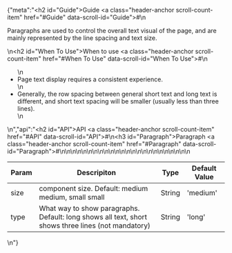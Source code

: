 {"meta":"<h2 id=\"Guide\">Guide <a class=\"header-anchor scroll-count-item\" href=\"#Guide\" data-scroll-id=\"Guide\">#</a></h2>\n<p>Paragraphs are used to control the overall text visual of the page, and are mainly represented by the line spacing and text size.</p>\n<h2 id=\"When To Use\">When to use <a class=\"header-anchor scroll-count-item\" href=\"#When To Use\" data-scroll-id=\"When To Use\">#</a></h2>\n<ul>\n<li>Page text display requires a consistent experience.</li>\n<li>Generally, the row spacing between general short text and long text is different, and short text spacing will be smaller (usually less than three lines).</li>\n</ul>\n","api":"<h2 id=\"API\">API <a class=\"header-anchor scroll-count-item\" href=\"#API\" data-scroll-id=\"API\">#</a></h2>\n<h3 id=\"Paragraph\">Paragraph <a class=\"header-anchor scroll-count-item\" href=\"#Paragraph\" data-scroll-id=\"Paragraph\">#</a></h3>\n<table>\n<thead>\n<tr>\n<th>Param</th>\n<th>Descripiton</th>\n<th>Type</th>\n<th>Default Value</th>\n</tr>\n</thead>\n<tbody>\n<tr>\n<td>size</td>\n<td>component size. Default: medium medium, small small</td>\n<td>String</td>\n<td>&apos;medium&apos;</td>\n</tr>\n<tr>\n<td>type</td>\n<td>What way to show paragraphs. Default: long shows all text, short shows three lines (not mandatory)</td>\n<td>String</td>\n<td>&apos;long&apos;</td>\n</tr>\n</tbody>\n</table>\n"}